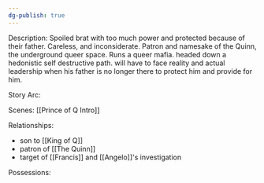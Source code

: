 ```yaml
---
dg-publish: true
---
```

Description:
Spoiled brat with too much power and protected because of their father. Careless, and inconsiderate. Patron and namesake of the Quinn, the underground queer space. Runs a queer mafia. headed down a hedonistic self destructive path. will have to face reality and actual leadership when his father is no longer there to protect him and provide for him.


Story Arc:

Scenes:
[[Prince of Q Intro]]

Relationships:
- son to [[King of Q]]
- patron of [[The Quinn]]
- target of [[Francis]] and [[Angelo]]'s investigation

Possessions:
